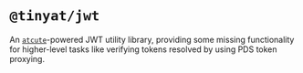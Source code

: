 # `@tinyat/jwt`

An [`atcute`](https://github.com/mary-ext/atcute)-powered JWT utility library,
providing some missing functionality for higher-level tasks like verifying
tokens resolved by using PDS token proxying.
